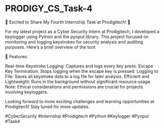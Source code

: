 # PRODIGY_CS_Task-4
🚀 Excited to Share My Fourth Internship Task at Prodigitech! 🚀

For my latest project as a Cyber Security Intern at Prodigitech, I developed a keylogger using Python
and the pynput library. This project focused on monitoring and logging keystrokes for security 
analysis and auditing purposes. Here’s a brief overview of the tool:

🔐 Features:

Real-time Keystroke Logging: Captures and logs every key press.
Escape Key Termination: Stops logging when the escape key is pressed.
Logging to File: Saves all keystroke data to a log file for later analysis.
Efficient and Lightweight: Runs in the background without significant resource usage.
Note: Ethical considerations and permissions are crucial for projects involving keyloggers.

Looking forward to more exciting challenges and learning opportunities at Prodigitech! Stay tuned for more updates.

#CyberSecurity #Internship #Prodigitech #Python #Keylogger #Pynput #Task4
